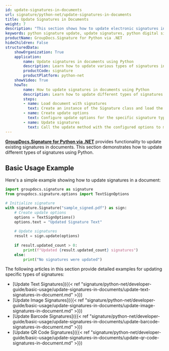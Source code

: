 ```yaml
---
id: update-signatures-in-documents
url: signature/python-net/update-signatures-in-documents
title: Update Signatures in Documents
weight: 7
description: "This section shows how to update electronic signatures in documents using GroupDocs.Signature for Python via .NET."
keywords: python signature update, update signatures, python digital signature
productName: GroupDocs.Signature for Python via .NET
hideChildren: False
structuredData:
    showOrganization: True
    application:    
        name: Update signatures in documents using Python    
        description: Learn how to update various types of signatures in documents using Python and GroupDocs.Signature for Python via .NET
        productCode: signature
        productPlatform: python-net 
    showVideo: True
    howTo:
        name: How to update signatures in documents using Python
        description: Learn how to update different types of signatures in documents using Python
        steps:
        - name: Load document with signatures
          text: Create an instance of the Signature class and load the document containing signatures.
        - name: Create update options
          text: Configure update options for the specific signature type you want to update.
        - name: Update signatures
          text: Call the update method with the configured options to modify existing signatures.
---
```


[**GroupDocs.Signature for Python via .NET**](https://products.groupdocs.com/signature/python-net) provides functionality to update existing signatures in documents. This section demonstrates how to update different types of signatures using Python.

## Basic Usage Example

Here's a simple example showing how to update signatures in a document:

```python
import groupdocs.signature as signature
from groupdocs.signature.options import TextSignOptions

# Initialize signature
with signature.Signature("sample_signed.pdf") as sign:
    # Create update options
    options = TextSignOptions()
    options.text = "Updated Signature Text"
    
    # Update signatures
    result = sign.update(options)
    
    if result.updated_count > 0:
        print(f"Updated {result.updated_count} signatures")
    else:
        print("No signatures were updated")
```

The following articles in this section provide detailed examples for updating specific types of signatures:

* [Update Text Signatures]({{< ref "signature/python-net/developer-guide/basic-usage/update-signatures-in-documents/update-text-signatures-in-document.md" >}})
* [Update Image Signatures]({{< ref "signature/python-net/developer-guide/basic-usage/update-signatures-in-documents/update-image-signatures-in-document.md" >}})
* [Update Barcode Signatures]({{< ref "signature/python-net/developer-guide/basic-usage/update-signatures-in-documents/update-barcode-signatures-in-document.md" >}})
* [Update QR Code Signatures]({{< ref "signature/python-net/developer-guide/basic-usage/update-signatures-in-documents/update-qr-code-signatures-in-document.md" >}})
